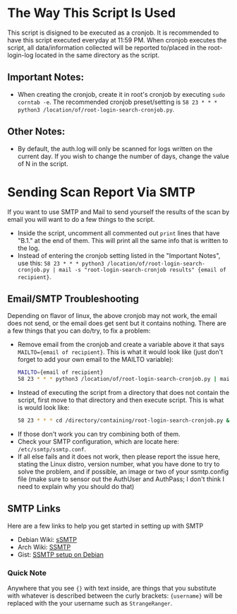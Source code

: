 # The Way This Script Is Used
This script is disigned to be executed as a cronjob. It is recommended to have this script executed everyday at 11:59 PM. When cronjob executes the script, all data/information collected will be reported to/placed in the root-login-log located in the same directory as the script. 

## Important Notes:
- When creating the cronjob, create it in root's cronjob by executing `sudo corntab -e`. The recommended cronjob preset/setting is `58 23 * * * python3 /location/of/root-login-search-cronjob.py`.

## Other Notes:
- By default, the auth.log will only be scanned for logs written on the current day. If you wish to change the number of days, change the value of N in the script.

# Sending Scan Report Via SMTP
If you want to use SMTP and Mail to send yourself the results of the scan by email you will want to do a few things to the script.
- Inside the script, uncomment all commented out `print` lines that have "B.1." at the end of them. This will print all the same info that is written to the log.
- Instead of entering the cronjob setting listed in the "Important Notes", use this: `58 23 * * * python3 /location/of/root-login-search-cronjob.py | mail -s "root-login-search-cronjob results" {email of recipient}`.

## Email/SMTP Troubleshooting
Depending on flavor of linux, the above cronjob may not work, the email does not send, or the email does get sent but it contains nothing. There are a few things that you can do/try, to fix a problem:
- Remove email from the cronjob and create a variable above it that says `MAILTO={email of recipient}`. This is what it would look like (just don't forget to add your own email to the MAILTO variable):
  ```sh
  MAILTO={email of recipient}
  58 23 * * * python3 /location/of/root-login-search-cronjob.py | mail -s "root-login-search-cronjob results" $MAILTO
  ```
- Instead of executing the script from a directory that does not contain the script, first move to that directory and then execute script. This is what is would look like:
  ```sh
  58 23 * * * cd /directory/containing/root-login-search-cronjob.py && python3 root-login-search-cronjob.py | mail -s "root-login-search-cronjob results" {email of recipient}
  ```
- If those don't work you can try combining both of them.
- Check your SMTP configuration, which are locate here: `/etc/ssmtp/ssmtp.conf`.
- If all else fails and it does not work, then please report the issue here, stating the Linux distro, version number, what you have done to try to solve the problem, and if possible, an image or two of your ssmtp.config file (make sure to sensor out the AuthUser and AuthPass; I don't think I need to explain why you should do that)

## SMTP Links
Here are a few links to help you get started in setting up with SMTP 
- Debian Wiki: [sSMTP](https://wiki.debian.org/sSMTP)
- Arch Wiki: [SSMTP](https://wiki.archlinux.org/index.php/SSMTP)
- Gist: [SSMTP setup on Debian](https://gist.github.com/StrangeRanger/d8e83e4683ac98510171f716453ba4db)

### Quick Note
Anywhere that you see `{}` with text inside, are things that you substitute with whatever is described between the curly brackets: `{username}` will be replaced with the your username such as `StrangeRanger`.
